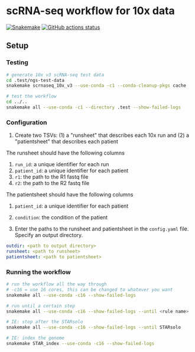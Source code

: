 # scRNA-seq workflow for 10x data

[![Snakemake](https://img.shields.io/badge/snakemake-≥7.16.0-brightgreen.svg)](https://snakemake.github.io)
[![GitHub actions status](https://github.com/gage-lab/scrnaseq/workflows/Tests/badge.svg?branch=main)](https://github.com/gage-lab/scrnaseq/actions?query=branch%3Amain+workflow%3ATests)

## Setup

### Testing

```bash
# generate 10x v3 scRNA-seq test data
cd .test/ngs-test-data
snakemake scrnaseq_10x_v3 --use-conda -c1 --conda-cleanup-pkgs cache

# test the workflow
cd ../..
snakemake all --use-conda -c1 --directory .test --show-failed-logs
```

### Configuration

1. Create two TSVs: (1) a "runsheet" that describes each 10x run and (2) a "patientsheet" that describes each patient

The runsheet should have the following columns

1. `run_id`: a unique identifier for each run
2. `patient_id`: a unique identifier for each patient
3. `r1`: the path to the R1 fastq file
4. `r2`: the path to the R2 fastq file

The patientsheet should have the following columns

1. `patient_id`: a unique identifier for each patient
2. `condition`: the condition of the patient

3. Enter the paths to the runsheet and patientsheet in the `config.yaml` file. Specify an output directory.

```yaml
outdir: <path to output directory>
runsheet: <path to runsheet>
patientsheet: <path to patientsheet>
```

### Running the workflow

```bash
# run the workflow all the way through
# -c16 = use 16 cores, this can be changed to whatever you want
snakemake all --use-conda -c16 --show-failed-logs

# run until a certain step
snakemake all --use-conda -c16 --show-failed-logs --until <rule name>

# IE: stop after the STARsolo
snakemake all --use-conda -c16 --show-failed-logs --until STARsolo

# IE: index the genome
snakemake STAR_index --use-conda -c16 --show-failed-logs
```
